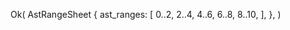 Ok(
    AstRangeSheet {
        ast_ranges: [
            0..2,
            2..4,
            4..6,
            6..8,
            8..10,
        ],
    },
)